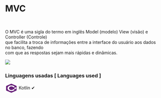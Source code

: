 # MVC
</br>
<p>O MVC é uma sigla do termo em inglês Model (modelo) View (visão) e Controller (Controle) </br> 
que facilita a troca de informações entre a interface do usuário aos dados no banco, fazendo</br>
com que as respostas sejam mais rápidas e dinâmicas.</p>
 
 <div align="left">
  <img src="https://coremvc.com.br/wp-content/uploads/2017/08/modelo_mvc_destacada.png" width="350"/>
</div>

### Linguagens usadas [ Languages used ]

<p><img align="center" alt="Carlos-csharp" height="30" width="40" src="https://raw.githubusercontent.com/devicons/devicon/master/icons/csharp/csharp-plain.svg">           Kotlin <!--❤️--> ✔</p>

